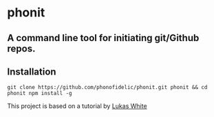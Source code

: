 # phonit
A command line tool for initiating git/Github repos.
----------------------------------------------------

## Installation
`
git clone https://github.com/phonofidelic/phonit.git phonit && cd phonit
npm install -g
`

This project is based on a tutorial by [Lukas White](https://www.sitepoint.com/javascript-command-line-interface-cli-node-js)